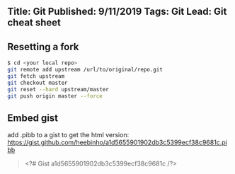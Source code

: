 Title: Git
Published: 9/11/2019
Tags: Git
Lead: Git cheat sheet
---

## Resetting a fork

```bash
$ cd <your local repo>
git remote add upstream /url/to/original/repo.git
git fetch upstream
git checkout master
git reset --hard upstream/master  
git push origin master --force
```

## Embed gist

add .pibb to a gist to get the html version: https://gist.github.com/heebinho/a1d5655901902db3c5399ecf38c9681c.pibb

> \<?# Gist a1d5655901902db3c5399ecf38c9681c /?>

<?# Gist a1d5655901902db3c5399ecf38c9681c /?>